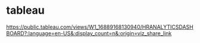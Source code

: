 # tableau

https://public.tableau.com/views/W1_16889168130940/HRANALYTICSDASHBOARD?:language=en-US&:display_count=n&:origin=viz_share_link
